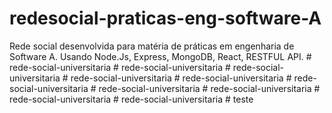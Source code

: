 # redesocial-praticas-eng-software-A
 Rede social desenvolvida para matéria de práticas em engenharia de Software A. Usando Node.Js, Express, MongoDB, React, RESTFUL API.
#   r e d e - s o c i a l - u n i v e r s i t a r i a  
 #   r e d e - s o c i a l - u n i v e r s i t a r i a  
 #   r e d e - s o c i a l - u n i v e r s i t a r i a  
 #   r e d e - s o c i a l - u n i v e r s i t a r i a  
 #   r e d e - s o c i a l - u n i v e r s i t a r i a  
 #   r e d e - s o c i a l - u n i v e r s i t a r i a  
 #   r e d e - s o c i a l - u n i v e r s i t a r i a  
 #   r e d e - s o c i a l - u n i v e r s i t a r i a  
 #   r e d e - s o c i a l - u n i v e r s i t a r i a  
 #   r e d e - s o c i a l - u n i v e r s i t a r i a  
 #   t e s t e  
 